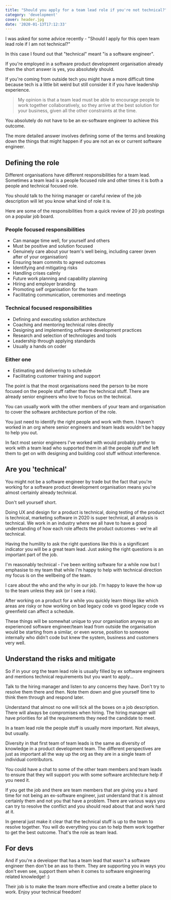 ```yaml
---
title: "Should you apply for a team lead role if you're not technical?"
category: 'development'
cover: header.jpg
date: '2020-01-13T17:12:33'
---
```


I was asked for some advice recently - "Should I apply for this open team lead role if I am not technical?"

In this case I found out that "technical" meant "is a software engineer".

If you're employed in a software product development organisation already then the short answer is yes, you absolutely should.

If you're coming from outside tech you might have a more difficult time because tech is a little bit weird but still consider it if you have leadership experience.

> My opinion is that a team lead must be able to encourage people to work together collaboratively, so they arrive at the best solution for your business, given all the other constraints at the time.

You absolutely do not have to be an ex-software engineer to achieve this outcome.

The more detailed answer involves defining some of the terms and breaking down the things that might happen if you are not an ex or current software engineer.

## Defining the role

Different organisations have different responsibilities for a team lead. Sometimes a team lead is a people focused role and other times it is both a people and technical focused role.

You should talk to the hiring manager or careful review of the job description will let you know what kind of role it is.

Here are some of the responsibilities from a quick review of 20 job postings on a popular job board.

### People focused responsibilities

- Can manage time well, for yourself and others
- Must be positive and solution focused
- Genuinely care about your team's well being, including career (even after of your organisation)
- Ensuring team commits to agreed outcomes
- Identifying and mitigating risks
- Handling crises calmly
- Future work planning and capability planning
- Hiring and employer branding
- Promoting self organisation for the team
- Facilitating communication, ceremonies and meetings

### Technical focused responsibilities

- Defining and executing solution architecture
- Coaching and mentoring technical roles directly
- Designing and implementing software development practices
- Research and selection of technologies and tools
- Leadership through applying standards
- Usually a hands on coder

### Either one

- Estimating and delivering to schedule
- Facilitating customer training and support

The point is that the most organisations need the person to be more focused on the people stuff rather than the technical stuff. There are already senior engineers who love to focus on the technical.

You can usually work with the other members of your team and organisation to cover the software architecture portion of the role.

You just need to identify the right people and work with them. I haven't worked in an org where senior engineers and team leads wouldn't be happy to help you out.

In fact most senior engineers I've worked with would probably prefer to work with a team lead who supported them in all the people stuff and left them to get on with designing and building cool stuff without interference.

## Are you 'technical'

You might not be a software engineer by trade but the fact that you're working for a software product development organisation means you're almost certainly already technical.

Don't sell yourself short.

Doing UX and design for a product is technical, doing testing of the product is technical, marketing software in 2020 is super technical, all analysis is technical. We work in an industry where we all have to have a good understanding of how each role affects the product outcomes - we're all technical.

Having the humility to ask the right questions like this is a significant indicator you will be a great team lead. Just asking the right questions is an important part of the job.

I'm reasonably technical - I've been writing software for a while now but I emphasise to my team that while I'm happy to help with technical direction my focus is on the wellbeing of the team.

I care about the who and the why in our job. I'm happy to leave the how up to the team unless they ask (or I see a risk).

After working on a product for a while you quickly learn things like which areas are risky or how working on bad legacy code vs good legacy code vs greenfield can affect a schedule.

These things will be somewhat unique to your organisation anyway so an experienced software engineer/team lead from outside the organisation would be starting from a similar, or even worse, position to someone internally who didn't code but knew the system, business and customers very well.

## Understand the risks and mitigate

So if in your org the team lead role is usually filled by ex software engineers and mentions technical requirements but you want to apply...

Talk to the hiring manager and listen to any concerns they have. Don't try to resolve them there and then. Note them down and give yourself time to think them through and respond later.

Understand that almost no one will tick all the boxes on a job description. There will always be compromises when hiring. The hiring manager will have priorities for all the requirements they need the candidate to meet.

In a team lead role the people stuff is usually more important. Not always, but usually.

Diversity in that first team of team leads is the same as diversity of knowledge in a product development team. The different perspectives are just as important all the way up the org as they are in a single team of individual contributors.

You could have a chat to some of the other team members and team leads to ensure that they will support you with some software architecture help if you need it.

If you get the job and there are team members that are giving you a hard time for not being an ex-software engineer, just understand that it is almost certainly them and not you that have a problem. There are various ways you can try to resolve the conflict and you should read about that and work hard at it.

In general just make it clear that the technical stuff is up to the team to resolve together. You will do everything you can to help them work together to get the best outcome. That's the role as team lead.

## For devs

And if you're a developer that has a team lead that wasn't a software engineer then don't be an ass to them. They are supporting you in ways you don't even see, support them when it comes to software engineering related knowledge! :)

Their job is to make the team more effective and create a better place to work. Enjoy your technical freedom!
